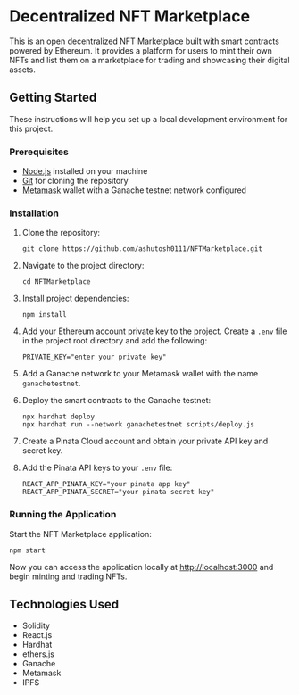 # Decentralized NFT Marketplace

This is an open decentralized NFT Marketplace built with smart contracts powered by Ethereum. It provides a platform for users to mint their own NFTs and list them on a marketplace for trading and showcasing their digital assets.

## Getting Started

These instructions will help you set up a local development environment for this project.

### Prerequisites

- [Node.js](https://nodejs.org/) installed on your machine
- [Git](https://git-scm.com/) for cloning the repository
- [Metamask](https://metamask.io/) wallet with a Ganache testnet network configured

### Installation

1. Clone the repository:

    ```shell
    git clone https://github.com/ashutosh0111/NFTMarketplace.git
    ```

2. Navigate to the project directory:

    ```shell
    cd NFTMarketplace
    ```

3. Install project dependencies:

    ```shell
    npm install
    ```

4. Add your Ethereum account private key to the project. Create a `.env` file in the project root directory and add the following:

    ```env
    PRIVATE_KEY="enter your private key"
    ```

5. Add a Ganache network to your Metamask wallet with the name `ganachetestnet`.

6. Deploy the smart contracts to the Ganache testnet:

    ```shell
    npx hardhat deploy
    npx hardhat run --network ganachetestnet scripts/deploy.js
    ```

7. Create a Pinata Cloud account and obtain your private API key and secret key.

8. Add the Pinata API keys to your `.env` file:

    ```env
    REACT_APP_PINATA_KEY="your pinata app key"
    REACT_APP_PINATA_SECRET="your pinata secret key"
    ```

### Running the Application

Start the NFT Marketplace application:

```shell
npm start
```

Now you can access the application locally at [http://localhost:3000](http://localhost:3000) and begin minting and trading NFTs.

## Technologies Used

- Solidity
- React.js
- Hardhat
- ethers.js
- Ganache
- Metamask
- IPFS

